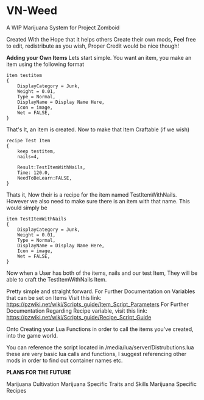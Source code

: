 # VN-Weed
A WIP Marijuana System for Project Zomboid

Created With the Hope that it helps others Create their own mods, Feel free to edit, redistribute as you wish, Proper Credit would be nice though! 

**Adding your Own Items**
Lets start simple. You want an item, you make an item using the following format

```
item testitem
{
    DisplayCategory = Junk,
    Weight = 0.01,
    Type = Normal,
    DisplayName = Display Name Here,
    Icon = image,
    Wet = FALSE,
}
```

That's It, an item is created. Now to make that Item Craftable (if we wish) 

```
recipe Test Item
{
    keep testitem,
    nails=4,

    Result:TestItemWithNails,
    Time: 120.0,
    NeedToBeLearn:FALSE,
}
```
Thats it, Now their is a recipe for the item named TestItemWithNails. However we also need to make sure there is an item with that name. This would simply be
```
item TestItemWithNails
{
    DisplayCategory = Junk,
    Weight = 0.01,
    Type = Normal,
    DisplayName = Display Name Here,
    Icon = image,
    Wet = FALSE,
}
```

Now when a User has both of the items, nails and our test Item, They will be able to craft the TestItemWithNails Item. 

Pretty simple and straight forward. For Further Documentation on Variables that can be set on Items Visit this link: https://pzwiki.net/wiki/Scripts_guide/Item_Script_Parameters
For Further Documentation Regarding Recipe variable, visit this link: https://pzwiki.net/wiki/Scripts_guide/Recipe_Script_Guide

Onto Creating your Lua Functions in order to call the items you've created, into the game world. 

You can reference the script located in /media/lua/server/Distrubutions.lua
these are very basic lua calls and functions, I suggest referencing other mods in order to find out container names etc. 

**PLANS FOR THE FUTURE**

Marijuana Cultivation
Marijuana Specific Traits and Skills
Marijuana Specific Recipes
